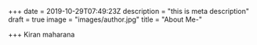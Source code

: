 +++
date = 2019-10-29T07:49:23Z
description = "this is meta description"
draft = true
image = "images/author.jpg"
title = "About Me-"

+++
Kiran maharana